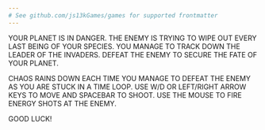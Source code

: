 ```yaml
---
# See github.com/js13kGames/games for supported frontmatter
---
```

YOUR PLANET IS IN DANGER. THE ENEMY IS TRYING TO WIPE OUT EVERY LAST BEING OF YOUR SPECIES. YOU MANAGE TO TRACK DOWN THE LEADER OF THE INVADERS. DEFEAT THE ENEMY TO SECURE THE FATE OF YOUR PLANET.

CHAOS RAINS DOWN EACH TIME YOU MANAGE TO DEFEAT THE ENEMY AS YOU ARE STUCK IN A TIME LOOP.
USE W/D OR LEFT/RIGHT ARROW KEYS TO MOVE AND SPACEBAR TO SHOOT.
USE THE MOUSE TO FIRE ENERGY SHOTS AT THE ENEMY.

GOOD LUCK!